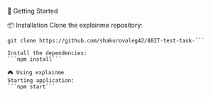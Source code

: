 🚀 Getting Started

📦 Installation
Clone the explainme repository:
```
git clone https://github.com/shakurovoleg42/8BIT-test-task-```

Install the dependencies: 
```npm install```

🎮 Using explainme
Starting application:
```npm start```
